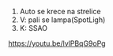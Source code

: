 
1. Auto se krece na strelice
2. V: pali se lampa(SpotLigh)
3. K: SSAO

https://youtu.be/lvlPBqG9oPg

